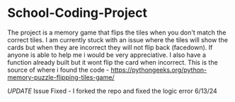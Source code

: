 # School-Coding-Project
The project is a memory game that flips the tiles when you don't match the correct tiles.
I am currently stuck with an issue where the tiles will show the cards but when they are incorrect they will not flip back (facedown). If anyone is able to help me i would be very appreciative.
I also have a function already built but it wont flip the card when incorrect.
This is the source of where i found the code -  https://pythongeeks.org/python-memory-puzzle-flipping-tiles-game/

*UPDATE*
Issue Fixed - I forked the repo and fixed the logic error 6/13/24
